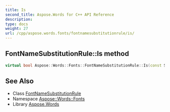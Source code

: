 ```yaml
---
title: Is
second_title: Aspose.Words for C++ API Reference
description: 
type: docs
weight: 27
url: /cpp/aspose.words.fonts/fontnamesubstitutionrule/is/
---
```

## FontNameSubstitutionRule::Is method




```cpp
virtual bool Aspose::Words::Fonts::FontNameSubstitutionRule::Is(const System::TypeInfo &target) const override
```

## See Also

* Class [FontNameSubstitutionRule](../)
* Namespace [Aspose::Words::Fonts](../../)
* Library [Aspose.Words](../../../)
